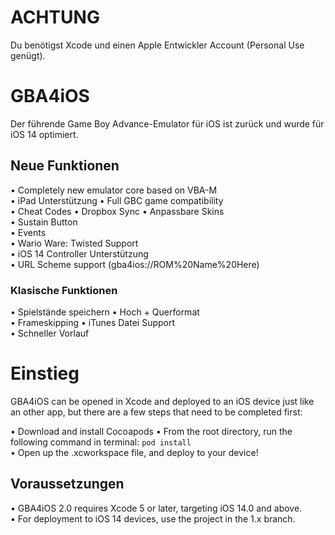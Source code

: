 # ACHTUNG
Du benötigst Xcode und einen Apple Entwickler Account (Personal Use genügt).


# GBA4iOS
Der führende Game Boy Advance-Emulator für iOS ist zurück und wurde für iOS 14 optimiert.


## Neue Funktionen

• Completely new emulator core based on VBA-M  
• iPad Unterstützung
• Full GBC game compatibility  
• Cheat Codes
• Dropbox Sync
• Anpassbare Skins  
• Sustain Button  
• Events  
• Wario Ware: Twisted Support  
• iOS 14 Controller Unterstützung  
• URL Scheme support (gba4ios://ROM%20Name%20Here)  

### Klasische Funktionen

• Spielstände speichern
• Hoch + Querformat  
• Frameskipping
• iTunes Datei Support  
• Schneller Vorlauf  

# Einstieg

GBA4iOS can be opened in Xcode and deployed to an iOS device just like an other app, but there are a few steps that need to be completed first:

• Download and install Cocoapods 
• From the root directory, run the following command in terminal:
`pod install`  
• Open up the .xcworkspace file, and deploy to your device!

## Voraussetzungen

• GBA4iOS 2.0 requires Xcode 5 or later, targeting iOS 14.0 and above.  
• For deployment to iOS 14 devices, use the project in the 1.x branch.

